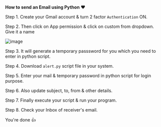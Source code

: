 **How to send an Email using Python** :heart:

Step 1. Create your Gmail account & turn 2 factor `Authentication` ON.

Step 2. Then click on App permission & click on custom from dropdown. Give it a name

![image](https://user-images.githubusercontent.com/37152406/91875127-b0959a80-ec98-11ea-9036-96b7a9a7ce19.png)

Step 3. It will generate a temporary passsword for you which you need to enter in python script.

Step 4. Download `alert.py` script file in your system.

Step 5. Enter your mail & temporary password in python script for login purpose.

Step 6. Also update subject, to, from & other details.

Step 7. Finally execute your script & run your program.

Step 8. Check your Inbox of receiver's email. 

You're done :thumbsup:
